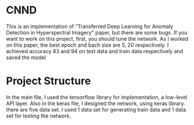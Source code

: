# CNND
This is an implementation of "Transferred Deep Learning for Anomaly Detection in Hyperspectral Imagery" paper, but there are some bugs.
If you want to work on this project, first,  you should tune the network.
As I worked on this paper, the best epoch and bach size are 5, 20 respectively.
I achieved accuracy 83 and 94 on test data and train data respectively and saved the model
# Project Structure
In the main file, I used the tensorflow library for implementation, a low-level API layer. Also in the keras file, I designed the network, using keras
library.
there are five data set. I used 1 data set for generating train data and 1 data set for testing the network.
